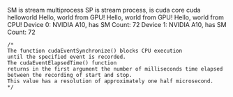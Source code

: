 SM is stream multiprocess
SP is stream process, is cuda core
cuda helloworld
Hello, world from GPU!
Hello, world from GPU!
Hello, world from CPU!
Device 0: NVIDIA A10, has SM Count: 72
Device 1: NVIDIA A10, has SM Count: 72

    /*
    The function cudaEventSynchronize() blocks CPU execution
    until the specified event is recorded.
    The cudaEventElapsedTime() function
    returns in the first argument the number of milliseconds time elapsed
    between the recording of start and stop.
    This value has a resolution of approximately one half microsecond.
    */
